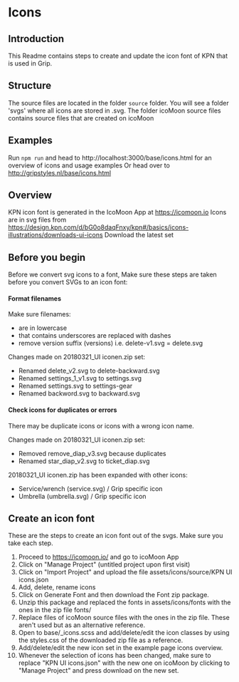 # Icons

## Introduction
This Readme contains steps to create and update the icon font of KPN that is used in Grip.

## Structure
The source files are located in the folder `source` folder.
You will see a folder 'svgs' where all icons are stored in .svg.
The folder icoMoon source files contains source files that are created on icoMoon

## Examples
Run `npm run` and head to http://localhost:3000/base/icons.html for an overview of icons and usage examples
Or head over to http://gripstyles.nl/base/icons.html

## Overview
KPN icon font is generated in the IcoMoon App at https://icomoon.io
Icons are in svg files from https://design.kpn.com/d/bG0o8daqFnxy/kpn#/basics/icons-illustrations/downloads-ui-icons
Download the latest set

## Before you begin
Before we convert svg icons to a font, Make sure these steps are taken before you convert SVGs to an icon font:

#### Format filenames
Make sure filenames:

* are in lowercase
* that contains underscores are replaced with dashes
* remove version suffix (versions) i.e. delete-v1.svg = delete.svg

Changes made on 20180321_UI iconen.zip set:

* Renamed delete_v2.svg to delete-backward.svg
* Renamed settings_1_v1.svg to settings.svg
* Renamed settings.svg to settings-gear
* Renamed backword.svg to backward.svg

#### Check icons for duplicates or errors
There may be duplicate icons or icons with a wrong icon name.

Changes made on 20180321_UI iconen.zip set:

* Removed remove_diap_v3.svg because duplicates
* Renamed star_diap_v2.svg to ticket_diap.svg

20180321_UI iconen.zip has been expanded with other icons:
* Service/wrench (service.svg) / Grip specific icon
* Umbrella (umbrella.svg) / Grip specific icon

## Create an icon font
These are the steps to create an icon font out of the svgs. Make sure you take each step.

1. Proceed to https://icomoon.io/ and go to icoMoon App
2. Click on "Manage Project" (untitled project upon first visit)
3. Click on "Import Project" and upload the file assets/icons/source/KPN UI icons.json
4. Add, delete, rename icons
5. Click on Generate Font and then download the Font zip package.
6. Unzip this package and replaced the fonts in assets/icons/fonts with the ones in the zip file fonts/
7. Replace files of icoMoon source files with the ones in the zip file. These aren't used but as an alternative reference.
8. Open to base/_icons.scss and add/delete/edit the icon classes by using the styles.css of the downloaded zip file as a reference.
9. Add/delete/edit the new icon set in the example page icons overview.
10. Whenever the selection of icons has been changed, make sure to replace "KPN UI icons.json" with the new one on icoMoon by clicking to "Manage Project" and press download on the new set.
